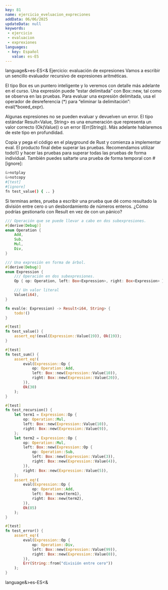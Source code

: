 ```yaml
---
key: 81
name: ejercicio_eveluacion_expreciones
addData: 06/06/2025
updateData: null
keywords: 
 - ejercicio
 - evaluacion
 - exprexiones
languages:
 - key: Español
   value: es-ES
---
```

language&>es-ES<&
Ejercicio: evaluación de expresiones
Vamos a escribir un sencillo evaluador recursivo de expresiones aritméticas.

El tipo Box es un puntero inteligente y lo veremos con detalle más adelante en el curso. Una expresión puede “estar delimitada” con Box::new, tal como se observa en las pruebas. Para evaluar una expresión delimitada, usa el operador de desreferencia (*) para “eliminar la delimitación”: eval(*boxed_expr).

Algunas expresiones no se pueden evaluar y devuelven un error. El tipo estándar Result<Value, String> es una enumeración que representa un valor correcto (Ok(Value)) o un error (Err(String)). Más adelante hablaremos de este tipo en profundidad.

Copia y pega el código en el playground de Rust y comienza a implementar eval. El producto final debe superar las pruebas. Recomendamos utilizar todo!() y hacer las pruebas para superar todas las pruebas de forma individual. También puedes saltarte una prueba de forma temporal con #[ignore]:

```bash
&>notplay
&>notcopy
#[test]
#[ignore]
fn test_value() { .. }
```

Si terminas antes, prueba a escribir una prueba que dé como resultado la división entre cero o un desbordamiento de números enteros. ¿Cómo podrías gestionarlo con Result en vez de con un pánico?

```rust
/// Operación que se puede llevar a cabo en dos subexpresiones.
#[derive(Debug)]
enum Operation {
    Add,
    Sub,
    Mul,
    Div,
}

/// Una expresión en forma de árbol.
#[derive(Debug)]
enum Expression {
    /// Operación en dos subexpresiones.
    Op { op: Operation, left: Box<Expression>, right: Box<Expression> },

    /// Un valor literal
    Value(i64),
}

fn eval(e: Expression) -> Result<i64, String> {
    todo!()
}

#[test]
fn test_value() {
    assert_eq!(eval(Expression::Value(19)), Ok(19));
}

#[test]
fn test_sum() {
    assert_eq!(
        eval(Expression::Op {
            op: Operation::Add,
            left: Box::new(Expression::Value(10)),
            right: Box::new(Expression::Value(20)),
        }),
        Ok(30)
    );
}

#[test]
fn test_recursion() {
    let term1 = Expression::Op {
        op: Operation::Mul,
        left: Box::new(Expression::Value(10)),
        right: Box::new(Expression::Value(9)),
    };
    let term2 = Expression::Op {
        op: Operation::Mul,
        left: Box::new(Expression::Op {
            op: Operation::Sub,
            left: Box::new(Expression::Value(3)),
            right: Box::new(Expression::Value(4)),
        }),
        right: Box::new(Expression::Value(5)),
    };
    assert_eq!(
        eval(Expression::Op {
            op: Operation::Add,
            left: Box::new(term1),
            right: Box::new(term2),
        }),
        Ok(85)
    );
}

#[test]
fn test_error() {
    assert_eq!(
        eval(Expression::Op {
            op: Operation::Div,
            left: Box::new(Expression::Value(99)),
            right: Box::new(Expression::Value(0)),
        }),
        Err(String::from("división entre cero"))
    );
}
```

language&>es-ES<&